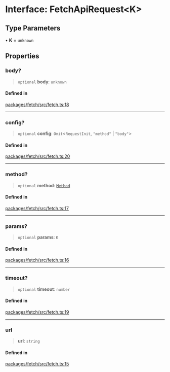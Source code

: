 # Interface: FetchApiRequest\<K\>

## Type Parameters

• **K** = `unknown`

## Properties

### body?

> `optional` **body**: `unknown`

#### Defined in

[packages/fetch/src/fetch.ts:18](https://github.com/mbti-nf-team/frontend-libraries/blob/08b9d43288f72c3d793bb8f598c64f689d769c2e/packages/fetch/src/fetch.ts#L18)

***

### config?

> `optional` **config**: `Omit`\<`RequestInit`, `"method"` \| `"body"`\>

#### Defined in

[packages/fetch/src/fetch.ts:20](https://github.com/mbti-nf-team/frontend-libraries/blob/08b9d43288f72c3d793bb8f598c64f689d769c2e/packages/fetch/src/fetch.ts#L20)

***

### method?

> `optional` **method**: [`Method`](../type-aliases/Method.md)

#### Defined in

[packages/fetch/src/fetch.ts:17](https://github.com/mbti-nf-team/frontend-libraries/blob/08b9d43288f72c3d793bb8f598c64f689d769c2e/packages/fetch/src/fetch.ts#L17)

***

### params?

> `optional` **params**: `K`

#### Defined in

[packages/fetch/src/fetch.ts:16](https://github.com/mbti-nf-team/frontend-libraries/blob/08b9d43288f72c3d793bb8f598c64f689d769c2e/packages/fetch/src/fetch.ts#L16)

***

### timeout?

> `optional` **timeout**: `number`

#### Defined in

[packages/fetch/src/fetch.ts:19](https://github.com/mbti-nf-team/frontend-libraries/blob/08b9d43288f72c3d793bb8f598c64f689d769c2e/packages/fetch/src/fetch.ts#L19)

***

### url

> **url**: `string`

#### Defined in

[packages/fetch/src/fetch.ts:15](https://github.com/mbti-nf-team/frontend-libraries/blob/08b9d43288f72c3d793bb8f598c64f689d769c2e/packages/fetch/src/fetch.ts#L15)
